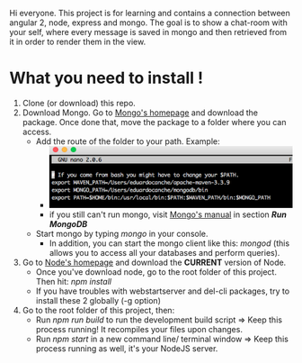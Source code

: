 Hi everyone. This project is for learning and contains a connection between angular 2, node, express and mongo. The goal is to show
a chat-room with your self, where every message is saved in mongo and then retrieved from it in order to render them in the view.

# What you need to install !

1. Clone (or download) this repo.
2. Download Mongo. Go to [Mongo's homepage](https://www.mongodb.com/ "Mongo's Homepage") and download the package. Once done that,
move the package to a folder where you can access.
    * Add the route of the folder to your path. Example:
        * ![Path to mongo](https://github.com/EddieBenji/AngularLearning/blob/master/markdown/images/MONGO_PATH.png "Path to mongo")
        * if you still can't run mongo, visit  [Mongo's manual](https://docs.mongodb.com/v3.0/tutorial/install-mongodb-on-os-x/#run-mongodb "Mongo's manual")
         in section **_Run MongoDB_**
    * Start mongo by typing *mongo* in your console.
        * In addition, you can start the mongo client like this: *mongod* (this allows you to access all your databases and
        perform queries).
3. Go to  [Node's homepage](https://nodejs.org/en/ "Node's Homepage") and download the **CURRENT** version of Node.
    * Once you've download node, go to the root folder of this project. Then hit: *npm install*
    * If you have troubles with webstartserver and del-cli packages, try to install these 2 globally (-g option)
4. Go to the root folder of this project, then:
    * Run *npm run build* to run the development build script => Keep this process running! It recompiles your files upon changes.
    * Run *npm start* in a new command line/ terminal window => Keep this process running as well, it's your NodeJS server.